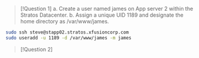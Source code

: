 >[!Question 1]
>a. Create a user named james on App server 2 within the Stratos Datacenter. 
>b. Assign a unique UID 1189 and designate the home directory as /var/www/james.

```bash
sudo ssh steve@stapp02.stratos.xfusioncorp.com
sudo useradd -u 1189 -d /var/www/james -m james
```

> [!Question 2]
> 

